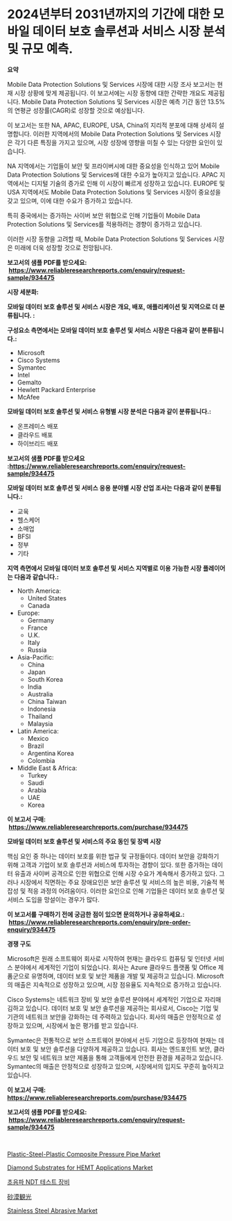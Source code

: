 <p><h1>2024년부터 2031년까지의 기간에 대한 모바일 데이터 보호 솔루션과 서비스 시장 분석 및 규모 예측.</h1></p><p><strong>요약</strong></p>
<p><p>Mobile Data Protection Solutions 및 Services 시장에 대한 시장 조사 보고서는 현재 시장 상황에 맞게 제공됩니다. 이 보고서에는 시장 동향에 대한 간략한 개요도 제공됩니다. Mobile Data Protection Solutions 및 Services 시장은 예측 기간 동안 13.5%의 연평균 성장률(CAGR)로 성장할 것으로 예상됩니다.</p><p>이 보고서는 또한 NA, APAC, EUROPE, USA, China의 지리적 분포에 대해 상세히 설명합니다. 이러한 지역에서의 Mobile Data Protection Solutions 및 Services 시장은 각기 다른 특징을 가지고 있으며, 시장 성장에 영향을 미칠 수 있는 다양한 요인이 있습니다.</p><p>NA 지역에서는 기업들이 보안 및 프라이버시에 대한 중요성을 인식하고 있어 Mobile Data Protection Solutions 및 Services에 대한 수요가 높아지고 있습니다. APAC 지역에서는 디지털 기술의 증가로 인해 이 시장이 빠르게 성장하고 있습니다. EUROPE 및 USA 지역에서도 Mobile Data Protection Solutions 및 Services 시장이 중요성을 갖고 있으며, 이에 대한 수요가 증가하고 있습니다.</p><p>특히 중국에서는 증가하는 사이버 보안 위협으로 인해 기업들이 Mobile Data Protection Solutions 및 Services를 적용하려는 경향이 증가하고 있습니다.</p><p>이러한 시장 동향을 고려할 때, Mobile Data Protection Solutions 및 Services 시장은 미래에 더욱 성장할 것으로 전망됩니다.</p></p>
<p><strong>보고서의 샘플 PDF를 받으세요: &nbsp;<a href="https://www.reliableresearchreports.com/enquiry/request-sample/934475">https://www.reliableresearchreports.com/enquiry/request-sample/934475</a></strong></p>
<p><strong>시장 세분화:</strong></p>
<p><strong> 모바일 데이터 보호 솔루션 및 서비스 시장은 개요, 배포, 애플리케이션 및 지역으로 더 분류됩니다. :</strong></p>
<p><strong>구성요소 측면에서는 모바일 데이터 보호 솔루션 및 서비스 시장은 다음과 같이 분류됩니다.:</strong></p>
<p><ul><li>Microsoft</li><li>Cisco Systems</li><li>Symantec</li><li>Intel</li><li>Gemalto</li><li>Hewlett Packard Enterprise</li><li>McAfee</li></ul></p>
<p><strong> 모바일 데이터 보호 솔루션 및 서비스 유형별 시장 분석은 다음과 같이 분류됩니다.:</strong></p>
<p><ul><li>온프레미스 배포</li><li>클라우드 배포</li><li>하이브리드 배포</li></ul></p>
<p><strong>보고서의 샘플 PDF를 받으세요 :<a href="https://www.reliableresearchreports.com/enquiry/request-sample/934475">https://www.reliableresearchreports.com/enquiry/request-sample/934475</a></strong></p>
<p><strong> 모바일 데이터 보호 솔루션 및 서비스 응용 분야별 시장 산업 조사는 다음과 같이 분류됩니다.:</strong></p>
<p><ul><li>교육</li><li>헬스케어</li><li>소매업</li><li>BFSI</li><li>정부</li><li>기타</li></ul></p>
<p><strong>지역 측면에서 모바일 데이터 보호 솔루션 및 서비스 지역별로 이용 가능한 시장 플레이어는 다음과 같습니다.:</strong></p>
<p><ul>
    <li>
        North America:
        <ul>
            <li>United States</li>
            <li>Canada</li>
        </ul>
    </li>
    <li>
        Europe:
        <ul>
            <li>Germany</li>
            <li>France</li>
            <li>U.K.</li>
            <li>Italy</li>
            <li>Russia</li>
        </ul>
    </li>
    <li>
        Asia-Pacific:
        <ul>
            <li>China</li>
            <li>Japan</li>
            <li>South Korea</li>
            <li>India</li>
            <li>Australia</li>
            <li>China Taiwan</li>
            <li>Indonesia</li>
            <li>Thailand</li>
            <li>Malaysia</li>
        </ul>
    </li>
    <li>
        Latin America:
        <ul>
            <li>Mexico</li>
            <li>Brazil</li>
            <li>Argentina Korea</li>
            <li>Colombia</li>
        </ul>
    </li>
    <li>
        Middle East & Africa:
        <ul>
            <li>Turkey</li>
            <li>Saudi</li>
            <li>Arabia</li>
            <li>UAE</li>
            <li>Korea</li>
        </ul>
    </li>
    </ul></p>
<p><strong>이 보고서 구매: &nbsp;<a href="https://www.reliableresearchreports.com/purchase/934475">https://www.reliableresearchreports.com/purchase/934475</a></strong></p>
<p><strong>모바일 데이터 보호 솔루션 및 서비스의 주요 동인 및 장벽 시장</strong></p>
<p><p>핵심 요인 중 하나는 데이터 보호를 위한 법규 및 규정들이다. 데이터 보안을 강화하기 위해 고객과 기업이 보호 솔루션과 서비스에 투자하는 경향이 있다. 또한 증가하는 데이터 유출과 사이버 공격으로 인한 위협으로 인해 시장 수요가 계속해서 증가하고 있다. 그러나 시장에서 직면하는 주요 장애요인은 보안 솔루션 및 서비스의 높은 비용, 기술적 복잡성 및 적응 과정의 어려움이다. 이러한 요인으로 인해 기업들은 데이터 보호 솔루션 및 서비스 도입을 망설이는 경우가 많다.</p></p>
<p><strong>이 보고서를 구매하기 전에 궁금한 점이 있으면 문의하거나 공유하세요.: &nbsp;<a href="https://www.reliableresearchreports.com/enquiry/pre-order-enquiry/934475">https://www.reliableresearchreports.com/enquiry/pre-order-enquiry/934475</a></strong></p>
<p><strong>경쟁 구도</strong></p>
<p><p>Microsoft은 원래 소프트웨어 회사로 시작하여 현재는 클라우드 컴퓨팅 및 인터넷 서비스 분야에서 세계적인 기업이 되었습니다. 회사는 Azure 클라우드 플랫폼 및 Office 제품군으로 유명하며, 데이터 보호 및 보안 제품을 개발 및 제공하고 있습니다. Microsoft의 매출은 지속적으로 성장하고 있으며, 시장 점유율도 지속적으로 증가하고 있습니다.</p><p>Cisco Systems는 네트워크 장비 및 보안 솔루션 분야에서 세계적인 기업으로 자리매김하고 있습니다. 데이터 보호 및 보안 솔루션을 제공하는 회사로서, Cisco는 기업 및 기관의 네트워크 보안을 강화하는 데 주력하고 있습니다. 회사의 매출은 안정적으로 성장하고 있으며, 시장에서 높은 평가를 받고 있습니다.</p><p>Symantec은 전통적으로 보안 소프트웨어 분야에서 선두 기업으로 등장하여 현재는 데이터 보호 및 보안 솔루션을 다양하게 제공하고 있습니다. 회사는 엔드포인트 보안, 클라우드 보안 및 네트워크 보안 제품을 통해 고객들에게 안전한 환경을 제공하고 있습니다. Symantec의 매출은 안정적으로 성장하고 있으며, 시장에서의 입지도 꾸준히 높아지고 있습니다.</p></p>
<p><strong>이 보고서 구매: &nbsp; <a href="https://www.reliableresearchreports.com/purchase/934475">https://www.reliableresearchreports.com/purchase/934475</a></strong></p>
<p><strong>보고서의 샘플 PDF를 받으세요: &nbsp;<a href="https://www.reliableresearchreports.com/enquiry/request-sample/934475">https://www.reliableresearchreports.com/enquiry/request-sample/934475</a></strong><strong></strong></p>
<p>&nbsp;</p>
<p><p><a href="https://metal-farmhouse-e95.notion.site/Plastic-Steel-Plastic-Composite-Pressure-Pipe-Market-Challenges-Opportunities-and-Growth-Drivers--16c1a9901d0b4e74be9b78b38ba9d8d5">Plastic-Steel-Plastic Composite Pressure Pipe Market</a></p><p><a href="https://gratis-rainforest-2ca.notion.site/Diamond-Substrates-for-HEMT-Applications-Market-Research-Report-Unlocks-Analysis-on-the-Market-Finan-ea41cb395546442fa278c5545d91c497">Diamond Substrates for HEMT Applications Market</a></p><p><a href="https://github.com/vsn7qpua81q/Market-Research-Report-List-1/blob/main/4115653184529.md">초음파 NDT 테스트 장비</a></p><p><a href="https://github.com/adcxff01450218/Market-Research-Report-List-1/blob/main/7533260184504.md">砂漠観光</a></p><p><a href="https://view.publitas.com/reportprime-1/stainless-steel-abrasive-market-dynamics-2024-2031-also-about-its-market-trends-projections-and-opportunities/">Stainless Steel Abrasive Market</a></p></p>